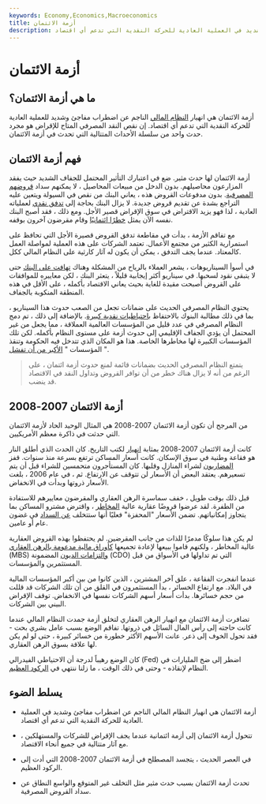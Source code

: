 ```yaml
---
keywords: Economy,Economics,Macroeconomics
title: أزمة الائتمان
description: أزمة الائتمان هي انهيار النظام المالي الناجم عن اضطراب شديد في العملية العادية للحركة النقدية التي تدعم أي اقتصاد.
---
```


# أزمة الائتمان
## ما هي أزمة الائتمان؟

أزمة الائتمان هي انهيار [النظام المالي](/financial-system) الناجم عن اضطراب مفاجئ وشديد للعملية العادية للحركة النقدية التي تدعم أي اقتصاد. إن نقص النقد المصرفي المتاح للإقراض هو مجرد حدث واحد من سلسلة الأحداث المتتالية التي تحدث في أزمة الائتمان.

## فهم أزمة الائتمان

أزمة الائتمان لها حدث مثير. ضع في اعتبارك التأثير المحتمل للجفاف الشديد حيث يفقد المزارعون محاصيلهم. بدون الدخل من مبيعات المحاصيل ، لا يمكنهم سداد [قروضهم المصرفية](/loan). بدون مدفوعات القروض هذه ، يعاني البنك من نقص في السيولة ويتعين عليه التراجع بشدة عن تقديم قروض جديدة. لا يزال البنك بحاجة إلى [تدفق نقدي](/cashflow) لعملياته العادية ، لذا فهو يزيد الاقتراض في سوق الإقراض قصير الأجل. ومع ذلك ، فقد أصبح البنك نفسه الآن يمثل [خطرًا ائتمانيًا](/creditrisk) وقام مقرضون آخرون بوقفه.

مع تفاقم الأزمة ، بدأت في مقاطعة تدفق القروض قصيرة الأجل التي تحافظ على استمرارية الكثير من مجتمع الأعمال. تعتمد الشركات على هذه العملية لمواصلة العمل كالمعتاد. عندما يجف التدفق ، يمكن أن يكون له آثار كارثية على النظام المالي ككل.

في أسوأ السيناريوهات ، يشعر العملاء بالرياح من المشكلة وهناك [تهافت على البنك](/bankrun) حتى لا يتبقى نقود لسحبها. في سيناريو أكثر إيجابية قليلاً ، يتعثر البنك ، لكن معاييره للموافقات على القروض أصبحت مقيدة للغاية بحيث يعاني الاقتصاد بأكمله ، على الأقل في هذه المنطقة المنكوبة بالجفاف.

يحتوي النظام المصرفي الحديث على ضمانات تجعل من الصعب حدوث هذا السيناريو ، بما في ذلك مطالبة البنوك بالاحتفاظ [باحتياطيات نقدية كبيرة](/cash-reserves). بالإضافة إلى ذلك ، تم دمج النظام المصرفي في عدد قليل من المؤسسات العالمية العملاقة ، مما يجعل من غير المحتمل أن يؤدي الجفاف الإقليمي إلى حدوث أزمة على مستوى النظام بأكمله. لكن تلك المؤسسات الكبيرة لها مخاطرها الخاصة. هذا هو المكان الذي تتدخل فيه الحكومة وتنقذ المؤسسات " [الأكبر من أن تفشل](/too-big-to-fail) ".

> يتمتع النظام المصرفي الحديث بضمانات قائمة لمنع حدوث أزمة ائتمان ، على الرغم من أنه لا يزال هناك خطر من أن توافر القروض وتداول النقد في الاقتصاد قد ينضب.

>

## أزمة الائتمان 2007-2008

من المرجح أن تكون أزمة الائتمان 2007-2008 هي المثال الوحيد الحاد لأزمة الائتمان التي حدثت في ذاكرة معظم الأمريكيين.

كانت أزمة الائتمان 2007-2008 بمثابة [انهيار](/subprime-meltdown) لكتب التاريخ. كان الحدث الذي أطلق النار هو فقاعة وطنية في سوق الإسكان. كانت أسعار المساكن ترتفع بسرعة منذ سنوات. قفز [المضاربون](/speculator) لشراء المنازل وقلبها. كان المستأجرون متحمسين للشراء قبل أن يتم تسعيرهم. يعتقد البعض أن الأسعار لن تتوقف عن الارتفاع. ثم ، في عام 2006 ، بلغت الأسعار ذروتها وبدأت في الانخفاض.

قبل ذلك بوقت طويل ، خفف سماسرة الرهن العقاري والمقرضون معاييرهم للاستفادة من الطفرة. لقد عرضوا قروضًا عقارية عالية [المخاطر](/subprime_mortgage) ، واقترض مشترو المساكن بما يتجاوز إمكانياتهم. تضمن الأسعار "المحفزة" فعليًا أنها ستتخلف [عن السداد](/default2) في غضون عام أو عامين.

لم يكن هذا سلوكًا مدمرًا للذات من جانب المقرضين. لم يحتفظوا بهذه القروض العقارية عالية المخاطر ، ولكنهم قاموا ببيعها لإعادة تجميعها [كأوراق مالية مدعومة بالرهن العقاري](/mbs) (MBS) [والتزامات الديون](/cdo) المضمونة (CDO) التي تم تداولها في الأسواق من قبل المستثمرين والمؤسسات.

عندما انفجرت الفقاعة ، علق آخر المشترين ، الذين كانوا من بين أكبر المؤسسات المالية في البلاد. مع ارتفاع الخسائر ، بدأ المستثمرون في القلق من أن تلك الشركات قد قللت من حجم خسائرها. بدأت أسعار أسهم الشركات نفسها في الانخفاض. توقف الإقراض البيني بين الشركات.

تضافرت أزمة الائتمان مع انهيار الرهن العقاري لتخلق أزمة جمدت النظام المالي عندما كانت حاجته إلى رأس المال السائل في ذروتها. تفاقم الوضع بسبب عامل بشري بحت - فقد تحول الخوف إلى ذعر. عانت الأسهم الأكثر خطورة من خسائر كبيرة ، حتى لو لم يكن لها علاقة بسوق الرهن العقاري.

كان الوضع رهيباً لدرجة أن الاحتياطي الفيدرالي (Fed) اضطر إلى ضخ المليارات في النظام لإنقاذه - وحتى في ذلك الوقت ، ما زلنا ننتهي في [الركود العظيم](/great-recession).

## يسلط الضوء

- أزمة الائتمان هي انهيار النظام المالي الناجم عن اضطراب مفاجئ وشديد في العملية العادية للحركة النقدية التي تدعم أي اقتصاد.

- تتحول أزمة الائتمان إلى أزمة ائتمانية عندما يجف الإقراض للشركات والمستهلكين ، مع آثار متتالية في جميع أنحاء الاقتصاد.

- في العصر الحديث ، يتجسد المصطلح في أزمة الائتمان 2007-2008 التي أدت إلى الركود العظيم.

- تحدث أزمة الائتمان بسبب حدث مثير مثل التخلف غير المتوقع والواسع النطاق عن سداد القروض المصرفية.

